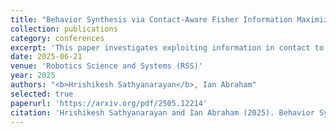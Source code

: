 ```yaml
---
title: "Behavior Synthesis via Contact-Aware Fisher Information Maximization"
collection: publications
category: conferences
excerpt: 'This paper investigates exploiting information in contact to accelerate robot parameter learning process.'
date: 2025-06-21
venue: 'Robotics Science and Systems (RSS)'
year: 2025
authors: "<b>Hrishikesh Sathyanarayan</b>, Ian Abraham"
selected: true
paperurl: 'https://arxiv.org/pdf/2505.12214'
citation: 'Hrishikesh Sathyanarayan and Ian Abraham (2025). Behavior Synthesis via Contact-Aware Fisher Information Maximization. In Proceedings of Robotics: Science and Systems (RSS).'
---
```

